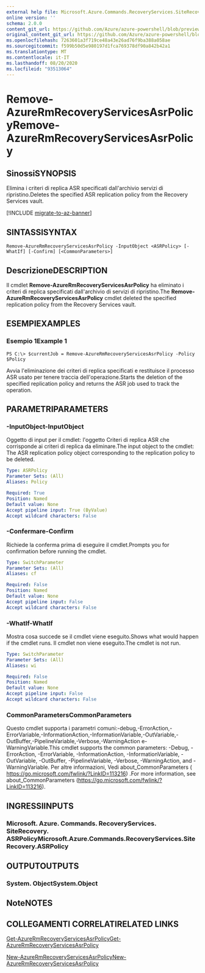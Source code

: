 ```yaml
---
external help file: Microsoft.Azure.Commands.RecoveryServices.SiteRecovery.dll-Help.xml
online version: ''
schema: 2.0.0
content_git_url: https://github.com/Azure/azure-powershell/blob/preview/src/ResourceManager/RecoveryServices.SiteRecovery/Commands.RecoveryServices.SiteRecovery/help/Remove-AzureRmRecoveryServicesAsrPolicy.md
original_content_git_url: https://github.com/Azure/azure-powershell/blob/preview/src/ResourceManager/RecoveryServices.SiteRecovery/Commands.RecoveryServices.SiteRecovery/help/Remove-AzureRmRecoveryServicesAsrPolicy.md
ms.openlocfilehash: 7263601a3f719ce48a43e26ad76f9ba388a058ae
ms.sourcegitcommit: f599b50d5e980197d1fca769378df90a842b42a1
ms.translationtype: MT
ms.contentlocale: it-IT
ms.lasthandoff: 08/20/2020
ms.locfileid: "93513064"
---
```

# <span data-ttu-id="5eb29-101">Remove-AzureRmRecoveryServicesAsrPolicy</span><span class="sxs-lookup"><span data-stu-id="5eb29-101">Remove-AzureRmRecoveryServicesAsrPolicy</span></span>

## <span data-ttu-id="5eb29-102">Sinossi</span><span class="sxs-lookup"><span data-stu-id="5eb29-102">SYNOPSIS</span></span>
<span data-ttu-id="5eb29-103">Elimina i criteri di replica ASR specificati dall'archivio servizi di ripristino.</span><span class="sxs-lookup"><span data-stu-id="5eb29-103">Deletes the specified ASR replication policy from the Recovery Services vault.</span></span>

[!INCLUDE [migrate-to-az-banner](../../includes/migrate-to-az-banner.md)]

## <span data-ttu-id="5eb29-104">SINTASSI</span><span class="sxs-lookup"><span data-stu-id="5eb29-104">SYNTAX</span></span>

```
Remove-AzureRmRecoveryServicesAsrPolicy -InputObject <ASRPolicy> [-WhatIf] [-Confirm] [<CommonParameters>]
```

## <span data-ttu-id="5eb29-105">Descrizione</span><span class="sxs-lookup"><span data-stu-id="5eb29-105">DESCRIPTION</span></span>
<span data-ttu-id="5eb29-106">Il cmdlet **Remove-AzureRmRecoveryServicesAsrPolicy** ha eliminato i criteri di replica specificati dall'archivio di servizi di ripristino.</span><span class="sxs-lookup"><span data-stu-id="5eb29-106">The **Remove-AzureRmRecoveryServicesAsrPolicy** cmdlet deleted the specified replication policy from the Recovery Services vault.</span></span>

## <span data-ttu-id="5eb29-107">ESEMPI</span><span class="sxs-lookup"><span data-stu-id="5eb29-107">EXAMPLES</span></span>

### <span data-ttu-id="5eb29-108">Esempio 1</span><span class="sxs-lookup"><span data-stu-id="5eb29-108">Example 1</span></span>
```
PS C:\> $currentJob = Remove-AzureRmRecoveryServicesAsrPolicy -Policy $Policy
```

<span data-ttu-id="5eb29-109">Avvia l'eliminazione dei criteri di replica specificati e restituisce il processo ASR usato per tenere traccia dell'operazione.</span><span class="sxs-lookup"><span data-stu-id="5eb29-109">Starts the deletion of the specified replication policy and returns the ASR job used to track the operation.</span></span>

## <span data-ttu-id="5eb29-110">PARAMETRI</span><span class="sxs-lookup"><span data-stu-id="5eb29-110">PARAMETERS</span></span>

### <span data-ttu-id="5eb29-111">-InputObject</span><span class="sxs-lookup"><span data-stu-id="5eb29-111">-InputObject</span></span>
<span data-ttu-id="5eb29-112">Oggetto di input per il cmdlet: l'oggetto Criteri di replica ASR che corrisponde ai criteri di replica da eliminare.</span><span class="sxs-lookup"><span data-stu-id="5eb29-112">The input object to the cmdlet: The ASR replication policy object corresponding to the replication policy to be deleted.</span></span>

```yaml
Type: ASRPolicy
Parameter Sets: (All)
Aliases: Policy

Required: True
Position: Named
Default value: None
Accept pipeline input: True (ByValue)
Accept wildcard characters: False
```

### <span data-ttu-id="5eb29-113">-Confermare</span><span class="sxs-lookup"><span data-stu-id="5eb29-113">-Confirm</span></span>
<span data-ttu-id="5eb29-114">Richiede la conferma prima di eseguire il cmdlet.</span><span class="sxs-lookup"><span data-stu-id="5eb29-114">Prompts you for confirmation before running the cmdlet.</span></span>

```yaml
Type: SwitchParameter
Parameter Sets: (All)
Aliases: cf

Required: False
Position: Named
Default value: None
Accept pipeline input: False
Accept wildcard characters: False
```

### <span data-ttu-id="5eb29-115">-WhatIf</span><span class="sxs-lookup"><span data-stu-id="5eb29-115">-WhatIf</span></span>
<span data-ttu-id="5eb29-116">Mostra cosa succede se il cmdlet viene eseguito.</span><span class="sxs-lookup"><span data-stu-id="5eb29-116">Shows what would happen if the cmdlet runs.</span></span> <span data-ttu-id="5eb29-117">Il cmdlet non viene eseguito.</span><span class="sxs-lookup"><span data-stu-id="5eb29-117">The cmdlet is not run.</span></span>

```yaml
Type: SwitchParameter
Parameter Sets: (All)
Aliases: wi

Required: False
Position: Named
Default value: None
Accept pipeline input: False
Accept wildcard characters: False
```

### <span data-ttu-id="5eb29-118">CommonParameters</span><span class="sxs-lookup"><span data-stu-id="5eb29-118">CommonParameters</span></span>
<span data-ttu-id="5eb29-119">Questo cmdlet supporta i parametri comuni:-debug,-ErrorAction,-ErrorVariable,-InformationAction,-InformationVariable,-OutVariable,-OutBuffer,-PipelineVariable,-Verbose,-WarningAction e-WarningVariable.</span><span class="sxs-lookup"><span data-stu-id="5eb29-119">This cmdlet supports the common parameters: -Debug, -ErrorAction, -ErrorVariable, -InformationAction, -InformationVariable, -OutVariable, -OutBuffer, -PipelineVariable, -Verbose, -WarningAction, and -WarningVariable.</span></span> <span data-ttu-id="5eb29-120">Per altre informazioni, Vedi about_CommonParameters ( https://go.microsoft.com/fwlink/?LinkID=113216) .</span><span class="sxs-lookup"><span data-stu-id="5eb29-120">For more information, see about_CommonParameters (https://go.microsoft.com/fwlink/?LinkID=113216).</span></span>

## <span data-ttu-id="5eb29-121">INGRESSI</span><span class="sxs-lookup"><span data-stu-id="5eb29-121">INPUTS</span></span>

### <span data-ttu-id="5eb29-122">Microsoft. Azure. Commands. RecoveryServices. SiteRecovery. ASRPolicy</span><span class="sxs-lookup"><span data-stu-id="5eb29-122">Microsoft.Azure.Commands.RecoveryServices.SiteRecovery.ASRPolicy</span></span>

## <span data-ttu-id="5eb29-123">OUTPUT</span><span class="sxs-lookup"><span data-stu-id="5eb29-123">OUTPUTS</span></span>

### <span data-ttu-id="5eb29-124">System. Object</span><span class="sxs-lookup"><span data-stu-id="5eb29-124">System.Object</span></span>

## <span data-ttu-id="5eb29-125">Note</span><span class="sxs-lookup"><span data-stu-id="5eb29-125">NOTES</span></span>

## <span data-ttu-id="5eb29-126">COLLEGAMENTI CORRELATI</span><span class="sxs-lookup"><span data-stu-id="5eb29-126">RELATED LINKS</span></span>

[<span data-ttu-id="5eb29-127">Get-AzureRmRecoveryServicesAsrPolicy</span><span class="sxs-lookup"><span data-stu-id="5eb29-127">Get-AzureRmRecoveryServicesAsrPolicy</span></span>](./Get-AzureRmRecoveryServicesAsrPolicy.md)

[<span data-ttu-id="5eb29-128">New-AzureRmRecoveryServicesAsrPolicy</span><span class="sxs-lookup"><span data-stu-id="5eb29-128">New-AzureRmRecoveryServicesAsrPolicy</span></span>](./New-AzureRmRecoveryServicesAsrPolicy.md)

